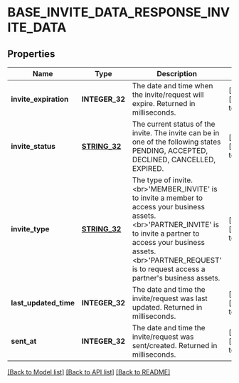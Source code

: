 # BASE_INVITE_DATA_RESPONSE_INVITE_DATA

## Properties
Name | Type | Description | Notes
------------ | ------------- | ------------- | -------------
**invite_expiration** | **INTEGER_32** | The date and time when the invite/request will expire. Returned in milliseconds. | [optional] [default to null]
**invite_status** | [**STRING_32**](STRING_32.md) | The current status of the invite. The invite can be in one of the following states PENDING, ACCEPTED, DECLINED, CANCELLED, EXPIRED. | [optional] [default to null]
**invite_type** | [**STRING_32**](STRING_32.md) | The type of invite. &lt;br&gt;&#39;MEMBER_INVITE&#39; is to invite a member to access your business assets. &lt;br&gt;&#39;PARTNER_INVITE&#39; is to invite a partner to access your business assets. &lt;br&gt;&#39;PARTNER_REQUEST&#39; is to request access a partner&#39;s business assets. | [optional] [default to null]
**last_updated_time** | **INTEGER_32** | The date and time the invite/request was last updated. Returned in milliseconds. | [optional] [default to null]
**sent_at** | **INTEGER_32** | The date and time the invite/request was sent/created. Returned in milliseconds. | [optional] [default to null]

[[Back to Model list]](../README.md#documentation-for-models) [[Back to API list]](../README.md#documentation-for-api-endpoints) [[Back to README]](../README.md)


